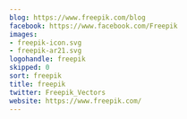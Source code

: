```yaml
---
blog: https://www.freepik.com/blog
facebook: https://www.facebook.com/Freepik
images:
- freepik-icon.svg
- freepik-ar21.svg
logohandle: freepik
skipped: 0
sort: freepik
title: freepik
twitter: Freepik_Vectors
website: https://www.freepik.com/
---
```

